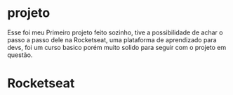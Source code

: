 # projeto
Esse foi meu Primeiro projeto feito sozinho,
tive a possibilidade de achar o passo a passo dele na
Rocketseat, uma plataforma de aprendizado para devs, foi um curso basico porém muito solido para seguir com o projeto em questão.
# Rocketseat
